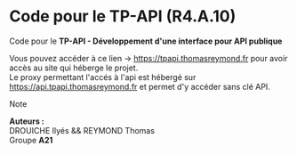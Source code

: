 # Code pour le TP-API (R4.A.10)

Code pour le **TP-API - Développement d'une interface pour API publique**

Vous pouvez accéder à ce lien -> https://tpapi.thomasreymond.fr pour avoir accès au site qui héberge le projet.<br>
Le proxy permettant l'accés à l'api est hébergé sur https://api.tpapi.thomasreymond.fr et permet d'y accéder sans clé API.

> [!Note]
> **Auteurs :** <br>
> DROUICHE Ilyés && REYMOND Thomas <br> Groupe **A21**
